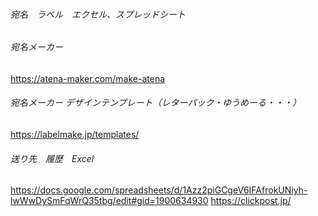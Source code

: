 
###### 宛名　ラベル　エクセル、スプレッドシート

###### 宛名メーカー
https://atena-maker.com/make-atena
###### 宛名メーカー デザインテンプレート（レターパック・ゆうめーる・・・）
https://labelmake.jp/templates/

###### 送り先　履歴　Excel
https://docs.google.com/spreadsheets/d/1Azz2piGCgeV6IFAfrokUNiyh-lwWwDySmFqWrQ35tbg/edit#gid=1900634930
https://clickpost.jp/




```
```

```
```

```
```




